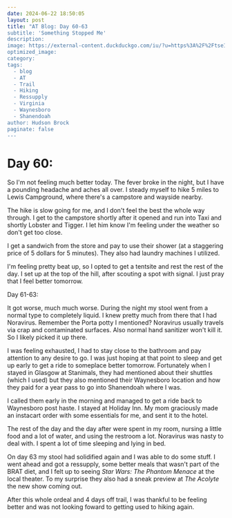 ```yaml
---
date: 2024-06-22 18:50:05
layout: post
title: "AT Blog: Day 60-63
subtitle: 'Something Stopped Me'
description:
image: https://external-content.duckduckgo.com/iu/?u=https%3A%2F%2Ftse1.mm.bing.net%2Fth%3Fid%3DOIP.3DTN9mtj1qjPZa6liwqm1QAAAA%26pid%3DApi&f=1&ipt=68d3d7a85f768403f407b01add84d483103d47bb2864f85d644617b968cd3132&ipo=images.jpeg
optimized_image: 
category:
tags:
  - blog
  - AT
  - Trail
  - Hiking
  - Ressupply
  - Virginia
  - Waynesboro
  - Shanendoah
author: Hudson Brock
paginate: false
---
```


# Day 60:

So I'm not feeling much better today. The fever broke in the night, but I have a pounding headache and aches all over. I steady myself to hike 5 miles to Lewis Campground, where there's a campstore and wayside nearby.

The hike is slow going for me, and I don't feel the best the whole way through. I get to the campstore shortly after it opened and run into Taxi and shortly Lobster and Tigger. I let him know I'm feeling under the weather so don't get too close.

I get a sandwich from the store and pay to use their shower (at a staggering price of 5 dollars for 5 minutes). They also had laundry machines I utilized.

I'm feeling pretty beat up, so I opted to get a tentsite and rest the rest of the day. I set up at the top of the hill, after scouting a spot with signal. I just pray that I feel better tomorrow.

Day 61-63:

It got worse, much much worse. During the night my stool went from a normal type to completely liquid. I knew pretty much from there that I had Noravirus. Remember the Porta potty I mentioned? Noravirus usually travels via crap and contaminated surfaces. Also normal hand sanitizer won't kill it. So I likely picked it up there. 

I was feeling exhausted, I had to stay close to the bathroom and pay attention to any desire to go. I was just hoping at that point to sleep and get up early to get a ride to someplace better tomorrow. Fortunately when I stayed in Glasgow at Stanimals, they had mentioned about their shuttles (which I used) but they also mentioned their Waynesboro location and how they paid for a year pass to go into Shanendoah where I was.

I called them early in the morning and managed to get a ride back to Waynesboro post haste. I stayed at Holiday Inn. My mom graciously made an instacart order with some essentials for me, and sent it to the hotel. 

The rest of the day and the day after were spent in my room, nursing a little food and a lot of water, and using the restroom a lot. Noravirus was nasty to deal with. I spent a lot of time sleeping and lying in bed. 

On day 63 my stool had solidified again and I was able to do some stuff. I went ahead and got a ressupply, some better meals that wasn't part of the BRAT diet, and I felt up to seeing *Star Wars: The Phantom Menace* at the local theater. To my surprise they also had a sneak preview at *The Acolyte* the new show coming out. 

After this whole ordeal and 4 days off trail, I was thankful to be feeling better and was not looking foward to getting used to hiking again.